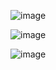 ![image](https://user-images.githubusercontent.com/98224771/168956072-b49b79c5-6dde-4ae6-8257-2cbf26ab6eb5.png)






![image](https://user-images.githubusercontent.com/98224771/168956085-3aaea726-4237-4a76-9d54-1b821e2ed921.png)









![image](https://user-images.githubusercontent.com/98224771/168956102-6416c796-5130-4127-a91a-e7bf8f2081f2.png)
